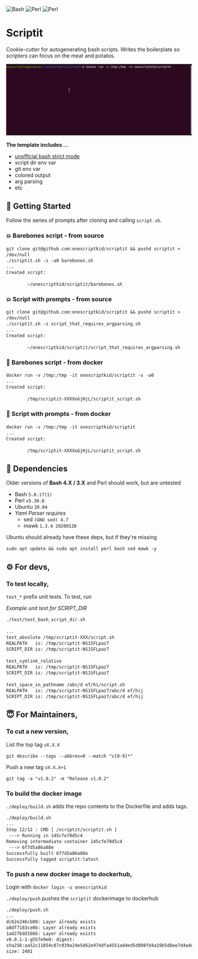 ![Bash](https://img.shields.io/badge/bash-5.0.17(1)-blue)
![Perl](https://img.shields.io/badge/perl-v5.30.0-9cf)
![Perl](https://img.shields.io/badge/ubuntu-20.04-purple)

# Scriptit

Cookie-cutter for autogenerating bash scripts. Writes the boilerplate so *scripters* can focus on the meat and potatos.

![scriptit in action](./assets/scriptit.gif)

**The template includes ...**
- [unofficial bash strict mode](http://redsymbol.net/articles/unofficial-bash-strict-mode/)
- script dir env var
- git env var
- colored output
- arg parsing
- etc

## 🚀 Getting Started

Follow the series of prompts after cloning and calling `script.sh`. 

### 💥 Barebones script - from source

```
git clone git@github.com:onescriptkid/scriptit && pushd scriptit > /dev/null
./scriptit.sh -s -a0 barebones.sh
...
Created script:

        ~/onescriptkid/scriptit/barebones.sh
```

### 💥 Script with prompts - from source

```shell
git clone git@github.com:onescriptkid/scriptit && pushd scriptit > /dev/null
./scriptit.sh -s script_that_requires_argparsing.sh
...
Created script:

        ~/onescriptkid/scriptit/script_that_requires_argparsing.sh
```
### 🐳 Barebones script - from docker
```shell
docker run -v /tmp:/tmp -it onescriptkid/scriptit -s -a0
...
Created script:

        /tmp/scriptit-XXXXoGjHjL/scriptit_script.sh
```
### 🐳 Script with prompts - from docker

```shell
docker run -v /tmp:/tmp -it onescriptkid/scriptit
...
Created script:

        /tmp/scriptit-XXXXoGjHjL/scriptit_script.sh
```

## 🌲 Dependencies

Older versions of **Bash 4.X / 3.X** and Perl should work, but are untested

 - Bash `5.0.17(1)`
 - Perl `v5.30.0`
 - Ubuntu `20.04`
 - *Yaml Parser requires*
   - sed `(GNU sed) 4.7`
   - mawk `1.3.4 20200120`

Ubuntu should already have these deps, but if they're missing
```
sudo apt update && sudo apt install perl bash sed mawk -y
```

## ⚙️ For devs,
### To test locally,

`test_*` prefix unit tests. To test, run 

*Example unit test for SCRIPT_DIR*
```
./test/test_bash_script_dir.sh

...
test_absolute /tmp/scriptit-XXX/script.sh
REALPATH   is: /tmp/scriptit-NS1SFLpaz7
SCRIPT_DIR is: /tmp/scriptit-NS1SFLpaz7

test_symlink_relative
REALPATH   is: /tmp/scriptit-NS1SFLpaz7
SCRIPT_DIR is: /tmp/scriptit-NS1SFLpaz7

test_space_in_pathname /abc/d ef/hi/script.sh
REALPATH   is: /tmp/scriptit-NS1SFLpaz7/abc/d ef/hij
SCRIPT_DIR is: /tmp/scriptit-NS1SFLpaz7/abc/d ef/hij

```

## 😇 For Maintainers,

### To cut a new version,

List the top tag `vX.X.X`

```
git describe --tags --abbrev=0 --match "v[0-9]*"
```

Push a new tag `vX.X.X+1`
```
git tag -a "v1.0.2" -m "Release v1.0.2"
```
### To build the docker image

`./deploy/build.sh` adds the repo contents to the Dockerfile and adds tags.

```
./deploy/build.sh
...
Step 12/12 : CMD [ /scriptit/scriptit.sh ]
 ---> Running in 145cfe78d5c4
Removing intermediate container 145cfe78d5c4
 ---> 6f7d5a86a88e
Successfully built 6f7d5a86a88e
Successfully tagged scriptit:latest
```

### To push a new docker image to dockerhub,

Login with `docker login -u onescriptkid`

`./deploy/push` pushes the `scriptit` dockerimage to dockerhub

```
./deploy/push.sh
...
dc62e246cb08: Layer already exists 
a8df7183ce0b: Layer already exists 
1ad27bdd166b: Layer already exists 
v0.0.1-1-g557e9e0: digest: sha256:aa52c11054c87c939a24e5d62e974dfa4551ad4ed5d898fd4a19b5d8ee7d4ade size: 2401
```